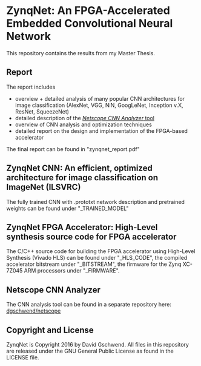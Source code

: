 # ZynqNet: An FPGA-Accelerated Embedded Convolutional Neural Network

This repository contains the results from my Master Thesis.

## Report
The report includes
- overview + detailed analysis of many popular CNN architectures for image classification (AlexNet, VGG, NiN, GoogLeNet, Inception v.X, ResNet, SqueezeNet)
- detailed description of the [*Netscope CNN Analyzer* tool]([https://github.com/dgschwend/netscope)
- overview of CNN analysis and optimization techniques
- detailed report on the design and implementation of the FPGA-based accelerator

The final report can be found in "zynqnet_report.pdf"

## ZynqNet CNN: An efficient, optimized architecture for image classification on ImageNet (ILSVRC)
The fully trained CNN with .prototxt network description and pretrained weights can be found under "_TRAINED_MODEL"

## ZynqNet FPGA Accelerator: High-Level synthesis source code for FPGA accelerator
The C/C++ source code for building the FPGA accelerator using High-Level Synthesis (Vivado HLS) can be found under "_HLS_CODE", the compiled accelerator bitstream under "_BITSTREAM", the firmware for the Zynq XC-7Z045 ARM processors under "_FIRMWARE".

## Netscope CNN Analyzer
The CNN analysis tool can be found in a separate repository here: [dgschwend/netscope](https://github.com/dgschwend/netscope)

## Copyright and License
ZynqNet is Copyright 2016 by David Gschwend.
All files in this repository are released under the GNU General Public License as found in the LICENSE file.
